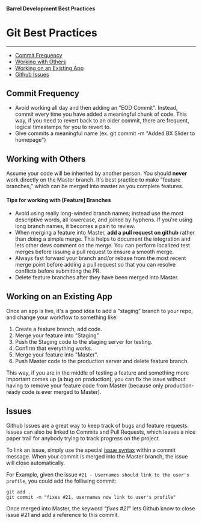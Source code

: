 #### Barrel Development Best Practices


# Git Best Practices
----------------------------
- [Commit Frequency](#commit-frequency)
- [Working with Others](#working-with-others)
- [Working on an Existing App](#working-on-an-existing-app)
- [Github Issues](#issues)

## Commit Frequency

- Avoid working all day and then adding an "EOD Commit". Instead, commit every time you have added a meaningful chunk of code. This way, if you need to revert back to an older commit, there are frequent, logical timestamps for you to revert to.
- Give commits a meaningful name (ex. git commit -m "Added BX Slider to homepage")

## Working with Others

Assume your code will be inherited by another person. You should **never** work directly on the Master branch. It's best practice to make "feature branches," which can be merged into master as you complete features.  

#### Tips for working with [Feature] Branches

- Avoid using really long-winded branch names; instead use the most descriptive words, all lowercase, and joined by hyphens. If you're using long branch names, it becomes a pain to review.
- When merging a feature into Master, **add a pull request on github** rather than doing a simple merge. This helps to document the integration and lets other devs comment on the merge. You can perform localized test merges before issuing a pull request to ensure a smooth merge.
- Always fast forward your branch and/or rebase from the most recent merge point before adding a pull request so that you can resolve conflicts before submitting the PR.
- Delete feature branches after they have been merged into Master.

## Working on an Existing App

Once an app is live, it's a good idea to add a "staging" branch to your repo, and change your workflow to something like:

1. Create a feature branch, add code.  
2. Merge your feature into "Staging"  
3. Push the Staging code to the staging server for testing.  
4. Confirm that everything works.  
5. Merge your feature into "Master".  
6. Push Master code to the production server and delete feature branch.  

This way, if you are in the middle of testing a feature and something more important comes up (a bug on production), you can fix the issue without having to remove your feature code from Master (because only production-ready code is ever merged to Master).

## Issues

Github Issues are a great way to keep track of bugs and feature requests. Issues can also be linked to Commits and Pull Requests, which leaves a nice paper trail for anybody trying to track progress on the project.

To link an issue, simply use the special [issue syntax](https://help.github.com/articles/closing-issues-via-commit-messages) within a commit message. When your commit is merged into the Master branch, the issue will close automatically.

For Example, given the issue `#21 - Usernames should link to the user's profile`, you could add the folliwing commit:

```
git add .
git commit -m "fixes #21, usernames now link to user's profile"
```

Once merged into Master, the keyword _"fixes #21"_ lets Github know to close issue #21 and add a reference to this commit.
